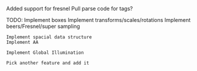 Added support for fresnel
Pull parse code for tags?

TODO:
	Implement boxes
	Implement transforms/scales/rotations
	Implement beers/Fresnel/super sampling
	
	Implement spacial data structure
	Implement AA
	
	Implement Global Illumination
	
	Pick another feature and add it

	
	